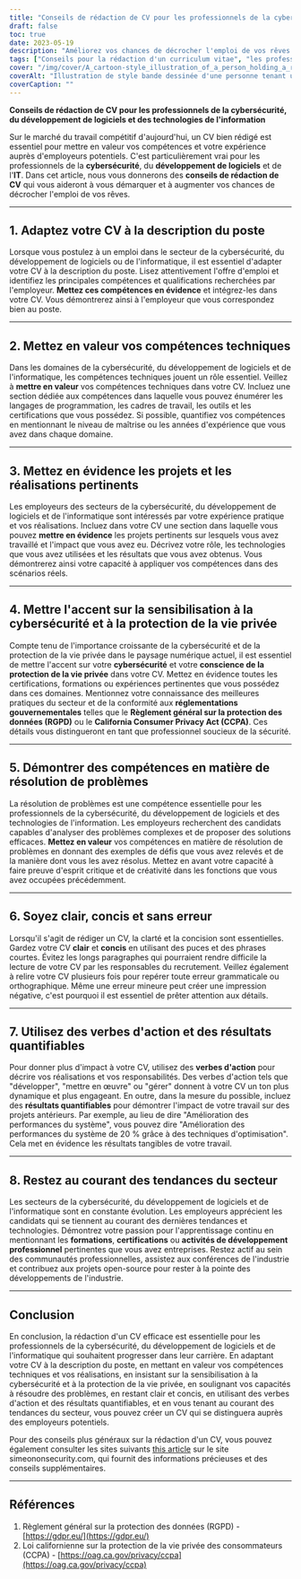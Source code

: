 ```yaml
---
title: "Conseils de rédaction de CV pour les professionnels de la cybersécurité, du développement de logiciels et des technologies de l'information"
draft: false
toc: true
date: 2023-05-19
description: "Améliorez vos chances de décrocher l'emploi de vos rêves grâce à ces conseils d'experts en rédaction de CV pour les professionnels de la cybersécurité, du développement de logiciels et de l'informatique."
tags: ["Conseils pour la rédaction d'un curriculum vitae", "les professionnels de la cybersécurité", "développement de logiciels", "Professionnels de l'informatique", "recherche d'emploi", "conseils de carrière", "compétences techniques", "Points forts du projet", "sensibilisation à la cybersécurité", "les compétences en matière de résolution de problèmes", "tendances de l'industrie", "développement professionnel", "Conformité au GDPR", "Règlements de l'ACCP", "marché du travail", "optimisation du CV", "demande d'emploi", "conseils en matière de curriculum vitae", "les stratégies de recherche d'emploi", "l'avancement de la carrière"]
cover: "/img/cover/A_cartoon-style_illustration_of_a_person_holding_a_resume.png"
coverAlt: "Illustration de style bande dessinée d'une personne tenant un curriculum vitae, entourée de symboles de cybersécurité et d'extraits de code."
coverCaption: ""
---
```


**Conseils de rédaction de CV pour les professionnels de la cybersécurité, du développement de logiciels et des technologies de l'information**

Sur le marché du travail compétitif d'aujourd'hui, un CV bien rédigé est essentiel pour mettre en valeur vos compétences et votre expérience auprès d'employeurs potentiels. C'est particulièrement vrai pour les professionnels de la **cybersécurité**, du **développement de logiciels** et de l'**IT**. Dans cet article, nous vous donnerons des **conseils de rédaction de CV** qui vous aideront à vous démarquer et à augmenter vos chances de décrocher l'emploi de vos rêves.

______

## 1. Adaptez votre CV à la description du poste

Lorsque vous postulez à un emploi dans le secteur de la cybersécurité, du développement de logiciels ou de l'informatique, il est essentiel d'adapter votre CV à la description du poste. Lisez attentivement l'offre d'emploi et identifiez les principales compétences et qualifications recherchées par l'employeur. **Mettez ces compétences en évidence** et intégrez-les dans votre CV. Vous démontrerez ainsi à l'employeur que vous correspondez bien au poste.

______

## 2. Mettez en valeur vos compétences techniques

Dans les domaines de la cybersécurité, du développement de logiciels et de l'informatique, les compétences techniques jouent un rôle essentiel. Veillez à **mettre en valeur** vos compétences techniques dans votre CV. Incluez une section dédiée aux compétences dans laquelle vous pouvez énumérer les langages de programmation, les cadres de travail, les outils et les certifications que vous possédez. Si possible, quantifiez vos compétences en mentionnant le niveau de maîtrise ou les années d'expérience que vous avez dans chaque domaine.

______

## 3. Mettez en évidence les projets et les réalisations pertinents

Les employeurs des secteurs de la cybersécurité, du développement de logiciels et de l'informatique sont intéressés par votre expérience pratique et vos réalisations. Incluez dans votre CV une section dans laquelle vous pouvez **mettre en évidence** les projets pertinents sur lesquels vous avez travaillé et l'impact que vous avez eu. Décrivez votre rôle, les technologies que vous avez utilisées et les résultats que vous avez obtenus. Vous démontrerez ainsi votre capacité à appliquer vos compétences dans des scénarios réels.

______

## 4. Mettre l'accent sur la sensibilisation à la cybersécurité et à la protection de la vie privée

Compte tenu de l'importance croissante de la cybersécurité et de la protection de la vie privée dans le paysage numérique actuel, il est essentiel de mettre l'accent sur votre **cybersécurité** et votre **conscience de la protection de la vie privée** dans votre CV. Mettez en évidence toutes les certifications, formations ou expériences pertinentes que vous possédez dans ces domaines. Mentionnez votre connaissance des meilleures pratiques du secteur et de la conformité aux **réglementations gouvernementales** telles que le **Règlement général sur la protection des données (RGPD)** ou le **California Consumer Privacy Act (CCPA)**. Ces détails vous distingueront en tant que professionnel soucieux de la sécurité.

______

## 5. Démontrer des compétences en matière de résolution de problèmes

La résolution de problèmes est une compétence essentielle pour les professionnels de la cybersécurité, du développement de logiciels et des technologies de l'information. Les employeurs recherchent des candidats capables d'analyser des problèmes complexes et de proposer des solutions efficaces. **Mettez en valeur** vos compétences en matière de résolution de problèmes en donnant des exemples de défis que vous avez relevés et de la manière dont vous les avez résolus. Mettez en avant votre capacité à faire preuve d'esprit critique et de créativité dans les fonctions que vous avez occupées précédemment.

______

## 6. Soyez clair, concis et sans erreur

Lorsqu'il s'agit de rédiger un CV, la clarté et la concision sont essentielles. Gardez votre CV **clair** et **concis** en utilisant des puces et des phrases courtes. Évitez les longs paragraphes qui pourraient rendre difficile la lecture de votre CV par les responsables du recrutement. Veillez également à relire votre CV plusieurs fois pour repérer toute erreur grammaticale ou orthographique. Même une erreur mineure peut créer une impression négative, c'est pourquoi il est essentiel de prêter attention aux détails.

______

## 7. Utilisez des verbes d'action et des résultats quantifiables

Pour donner plus d'impact à votre CV, utilisez des **verbes d'action** pour décrire vos réalisations et vos responsabilités. Des verbes d'action tels que "développer", "mettre en œuvre" ou "gérer" donnent à votre CV un ton plus dynamique et plus engageant. En outre, dans la mesure du possible, incluez des **résultats quantifiables** pour démontrer l'impact de votre travail sur des projets antérieurs. Par exemple, au lieu de dire "Amélioration des performances du système", vous pouvez dire "Amélioration des performances du système de 20 % grâce à des techniques d'optimisation". Cela met en évidence les résultats tangibles de votre travail.

______

## 8. Restez au courant des tendances du secteur

Les secteurs de la cybersécurité, du développement de logiciels et de l'informatique sont en constante évolution. Les employeurs apprécient les candidats qui se tiennent au courant des dernières tendances et technologies. Démontrez votre passion pour l'apprentissage continu en mentionnant les **formations**, **certifications** ou **activités de développement professionnel** pertinentes que vous avez entreprises. Restez actif au sein des communautés professionnelles, assistez aux conférences de l'industrie et contribuez aux projets open-source pour rester à la pointe des développements de l'industrie.

______

## Conclusion

En conclusion, la rédaction d'un CV efficace est essentielle pour les professionnels de la cybersécurité, du développement de logiciels et de l'informatique qui souhaitent progresser dans leur carrière. En adaptant votre CV à la description du poste, en mettant en valeur vos compétences techniques et vos réalisations, en insistant sur la sensibilisation à la cybersécurité et à la protection de la vie privée, en soulignant vos capacités à résoudre des problèmes, en restant clair et concis, en utilisant des verbes d'action et des résultats quantifiables, et en vous tenant au courant des tendances du secteur, vous pouvez créer un CV qui se distinguera auprès des employeurs potentiels.

Pour des conseils plus généraux sur la rédaction d'un CV, vous pouvez également consulter les sites suivants [this article](https://simeononsecurity.com/other/tips-for-writing-a-great-resume/) sur le site simeononsecurity.com, qui fournit des informations précieuses et des conseils supplémentaires.

______

## Références

1. Règlement général sur la protection des données (RGPD) - [https://gdpr.eu/](https://gdpr.eu/)
2. Loi californienne sur la protection de la vie privée des consommateurs (CCPA) - [https://oag.ca.gov/privacy/ccpa](https://oag.ca.gov/privacy/ccpa)


